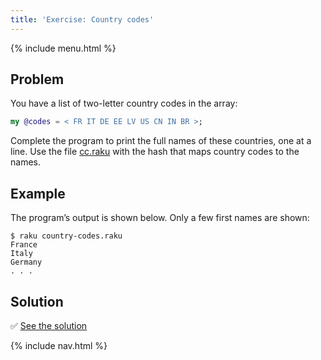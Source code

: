 ```yaml
---
title: 'Exercise: Country codes'
---
```


{% include menu.html %}

## Problem

You have a list of two-letter country codes in the array:

```raku
my @codes = < FR IT DE EE LV US CN IN BR >;
```

Complete the program to print the full names of these countries, one at a line. Use the file [cc.raku](https://github.com/ash/raku-course/blob/master/essentials/associatives/exercises/country-codes/cc.raku) with the hash that maps country codes to the names.

## Example

The program’s output is shown below. Only a few first names are shown:

```console
$ raku country-codes.raku
France
Italy
Germany
. . .
```

## Solution

✅ [See the solution](solution)

{% include nav.html %}
